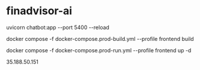 # finadvisor-ai


 uvicorn chatbot:app --port 5400 --reload

docker compose -f docker-compose.prod-build.yml --profile frontend build 

docker compose -f docker-compose.prod-run.yml --profile frontend up -d

35.188.50.151